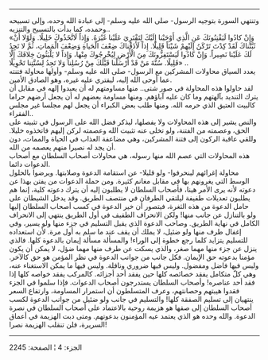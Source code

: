 ------------------------------------------------------------------------

وتنتهي السورة بتوجيه الرسول- صلى الله عليه وسلم- إلى عبادة الله وحده،
وإلى تسبيحه وحمده، كما بدأت بالتسبيح والتنزيه..  
«وَإِنْ كادُوا لَيَفْتِنُونَكَ عَنِ الَّذِي أَوْحَيْنا إِلَيْكَ لِتَفْتَرِيَ عَلَيْنا غَيْرَهُ. وَإِذاً لَاتَّخَذُوكَ
خَلِيلًا. وَلَوْلا أَنْ ثَبَّتْناكَ لَقَدْ كِدْتَ تَرْكَنُ إِلَيْهِمْ شَيْئاً قَلِيلًا. إِذاً لَأَذَقْناكَ ضِعْفَ
الْحَياةِ وَضِعْفَ الْمَماتِ، ثُمَّ لا تَجِدُ لَكَ عَلَيْنا نَصِيراً. وَإِنْ كادُوا لَيَسْتَفِزُّونَكَ مِنَ
الْأَرْضِ لِيُخْرِجُوكَ مِنْها، وَإِذاً لا يَلْبَثُونَ خِلافَكَ إِلَّا قَلِيلًا. سُنَّةَ مَنْ قَدْ أَرْسَلْنا
قَبْلَكَ مِنْ رُسُلِنا وَلا تَجِدُ لِسُنَّتِنا تَحْوِيلًا» ..  
يعدد السياق محاولات المشركين مع الرسول- صلى الله عليه وسلم- وأولها
محاولة فتنته عما أوحى الله إليه، ليفتري عليه غيره، وهو الصادق الأمين.  
لقد حاولوا هذه المحاولة في صور شتى.. منها مساومتهم له أن يعبدوا إلهه في
مقابل أن يترك التنديد بآلهتهم وما كان عليه آباؤهم. ومنها مساومة بعضهم له
أن يجعل أرضهم حراما كالبيت العتيق الذي حرمه الله. ومنها طلب بعض الكبراء
أن يجعل لهم مجلسا غير مجلس الفقراء..  
والنص يشير إلى هذه المحاولات ولا يفصلها، ليذكر فضل الله على الرسول في
تثبيته على الحق، وعصمته من الفتنة، ولو تخلى عنه تثبيت الله وعصمته لركن
إليهم فاتخذوه خليلا. وللقي عاقبة الركون إلى فتنة المشركين، وهي مضاعفة
العذاب في الحياة والممات، دون أن يجد له نصيرا منهم يعصمه من الله.  
هذه المحاولات التي عصم الله منها رسوله، هي محاولات أصحاب السلطان مع
أصحاب الدعوات دائما.  
محاولة إغرائهم لينحرفوا- ولو قليلا- عن استقامة الدعوة وصلابتها. ويرضوا
بالحلول الوسط التي يغرونهم بها في مقابل مغانم كثيرة. ومن حملة الدعوات من
يفتن بهذا عن دعوته لأنه يرى الأمر هينا، فأصحاب السلطان لا يطلبون إليه أن
يترك دعوته كلية، إنما هم يطلبون تعديلات طفيفة ليلتقي الطرفان في منتصف
الطريق. وقد يدخل الشيطان على حامل الدعوة من هذه الثغرة، فيتصور أن خير
الدعوة في كسب أصحاب السلطان إليها ولو بالتنازل عن جانب منها! ولكن
الانحراف الطفيف في أول الطريق ينتهي إلى الانحراف الكامل في نهاية الطريق.
وصاحب الدعوة الذي يقبل التسليم في جزء منها ولو يسير، وفي إغفال طرف منها
ولو ضئيل، لا يملك أن يقف عند ما سلم به أول مرة. لأن استعداده للتسليم
يتزايد كلما رجع خطوة إلى الوراء! والمسألة مسألة إيمان بالدعوة كلها.
فالذي ينزل عن جزء منها مهما صغر، والذي يسكت عن طرف منها مهما ضؤل، لا
يمكن أن يكون مؤمنا بدعوته حق الإيمان. فكل جانب من جوانب الدعوة في نظر
المؤمن هو حق كالآخر. وليس فيها فاضل ومفضول. وليس فيها ضروري ونافلة. وليس
فيها ما يمكن الاستغناء عنه، وهي كلّ متكامل يفقد خصائصه كلها حين يفقد أحد
أجزائه. كالمركب يفقد خواصه كلها إذا فقد أحد عناصره! وأصحاب السلطان
يستدرجون أصحاب الدعوات. فإذا سلموا في الجزء فقدوا هيبتهم وحصانتهم، وعرف
المتسلطون أن استمرار المساومة، وارتفاع السعر ينتهيان إلى تسليم الصفقة
كلها! والتسليم في جانب ولو ضئيل من جوانب الدعوة لكسب أصحاب السلطان إلى
صفها هو هزيمة روحية بالاعتماد على أصحاب السلطان في نصرة الدعوة. والله
وحده هو الذي يعتمد عيه المؤمنون بدعوتهم. ومتى دبت الهزيمة في أعماق
السريرة، فلن تنقلب الهزيمة نصرا!

------------------------------------------------------------------------

الجزء: 4 ¦ الصفحة: 2245
